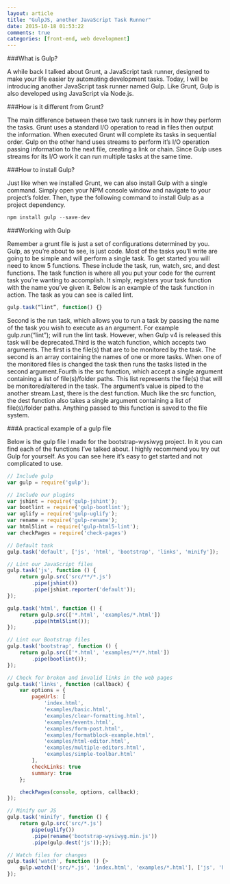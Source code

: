 ```yaml
---
layout: article
title: "GulpJS, another JavaScript Task Runner"
date: 2015-10-18 01:53:22
comments: true
categories: [front-end, web development]
---
```


###What is Gulp?

A while back I talked about Grunt, a JavaScript task runner, designed to make your life easier by automating development tasks. Today, I will be introducing another JavaScript task runner named Gulp. Like Grunt, Gulp is also developed using JavaScript via Node.js.

###How is it different from Grunt?

The main difference between these two task runners is in how they perform the tasks. Grunt uses a standard I/O operation to read in files then output the information. When executed Grunt will complete its tasks in sequential order. Gulp on the other hand uses streams to perform it’s I/O operation passing information to the next file, creating a link or chain. Since Gulp uses streams for its I/O work it can run multiple tasks at the same time.

###How to install Gulp?

Just like when we installed Grunt, we can also install Gulp with a single command. Simply open your NPM console window and navigate to your project’s folder. Then, type the following command to install Gulp as a project dependency.

```javascript
npm install gulp --save-dev
```

###Working with Gulp

Remember a grunt file is just a set of configurations determined by you. Gulp, as you’re about to see, is just code. Most of the tasks you’ll write are going to be simple and will perform a single task. To get started you will need to know 5 functions. These include the task, run, watch, src, and dest functions. The task function is where all you put your code for the current task you’re wanting to accomplish. It simply, registers your task function with the name you’ve given it. Below is an example of the task function in action. The task as you can see is called lint.

```javascript
gulp.task(“lint”, function() {}
```

Second is the run task, which allows you to run a task by passing the name of the task you wish to execute as an argument. For example gulp.run(“lint”); will run the lint task. However, when Gulp v4 is released this task will be deprecated.Third is the watch function, which accepts two arguments. The first is the file(s) that are to be monitored by the task. The second is an array containing the names of one or more tasks. When one of the monitored files is changed the task then runs the tasks listed in the second argument.Fourth is the src function, which accept a single argument containing a list of file(s)/folder paths. This list represents the file(s) that will be monitored/altered in the task. The argument’s value is piped to the another stream.Last, there is the dest function. Much like the src function, the dest function also takes a single argument containing a list of file(s)/folder paths. Anything passed to this function is saved to the file system.

###A practical example of a gulp file

Below is the gulp file I made for the bootstrap-wysiwyg project. In it you can find each of the functions I’ve talked about. I highly recommend you try out Gulp for yourself. As you can see here it’s easy to get started and not complicated to use.

```javascript
// Include gulp
var gulp = require('gulp');

// Include our plugins
var jshint = require('gulp-jshint');
var bootlint = require('gulp-bootlint');
var uglify = require('gulp-uglify');
var rename = require('gulp-rename');
var html5lint = require('gulp-html5-lint');
var checkPages = require('check-pages')

// Default task
gulp.task('default', ['js', 'html', 'bootstrap', 'links', 'minify']);

// Lint our JavaScript files
gulp.task('js', function () {
    return gulp.src('src/**/*.js')
        .pipe(jshint())
        .pipe(jshint.reporter('default'));
});

gulp.task('html', function () {
    return gulp.src(['*.html', 'examples/*.html'])
        .pipe(html5lint());
});

// Lint our Bootstrap files
gulp.task('bootstrap', function () {
    return gulp.src(['*.html', 'examples/**/*.html'])
        .pipe(bootlint());
});

// Check for broken and invalid links in the web pages
gulp.task('links', function (callback) {
    var options = {
        pageUrls: [
            'index.html',
            'examples/basic.html',
            'examples/clear-formatting.html',
            'examples/events.html',
            'examples/form-post.html',
            'examples/formatblock-example.html',
            'examples/html-editor.html',
            'examples/multiple-editors.html',
            'examples/simple-toolbar.html'
        ],
        checkLinks: true
        summary: true
    };

    checkPages(console, options, callback);
});

// Minify our JS
gulp.task('minify', function () {
    return gulp.src('src/*.js')
        pipe(uglify())
        .pipe(rename('bootstrap-wysiwyg.min.js'))
        .pipe(gulp.dest('js'));});

// Watch files for changes
gulp.task('watch', function () {>
    gulp.watch(['src/*.js', 'index.html', 'examples/*.html'], ['js', 'html', 'bootstrap', 'links', 'minify']);
});
```
